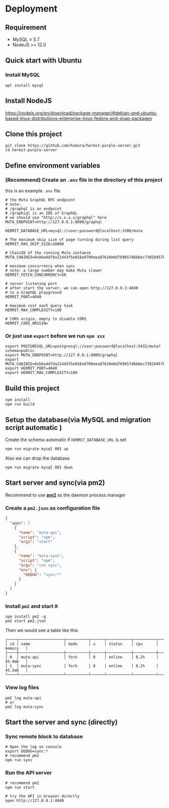 # Deployment

## Requirement

- MySQL ≥ 5.7
- NodeJS >= 12.0

## Quick start with Ubuntu

### Install MySQL

```shell script
apt install mysql
```

## Install NodeJS

https://nodejs.org/en/download/package-manager/#debian-and-ubuntu-based-linux-distributions-enterprise-linux-fedora-and-snap-packages

## Clone this project

```
git clone https://github.com/homura/hermit-purple-server.git
cd hermit-purple-server
```

## Define environment variables

### (Recommend) Create an `.env` file in the directory of this project

this is an example `.env` file

```env
# the Muta GraphQL RPC endpoint
# note:
# /graphql is an endpoint
# /graphiql is an IDE of GraphQL
# we should use "http://x.x.x.x/graphql" here
MUTA_ENDPOINT=http://127.0.0.1:8000/graphql

HERMIT_DATABASE_URL=mysql://user:password@localhost:3306/muta

# The maximum skip size of page turning during list query
HERMIT_MAX_SKIP_SIZE=10000

# ChainID of the running Muta instance
MUTA_CHAINID=0xb6a4d7da21443f5e816e8700eea87610e6d769657d6b8ec73028457bf2ca4036

# maximum concurrency when sync
# note: a large number may make Muta slower
HERMIT_FETCH_CONCURRENCY=50

# server listening port
# after start the server, we can open http://127.0.0.1:4040
# to a GraphQL playground
HERMIT_PORT=4040

# maximum cost each query task
HERMIT_MAX_COMPLEXITY=100

# CORS origin, empty to disable CORS
HERMIT_CORS_ORIGIN=
```

### Or just use `export` before we run `npm xxx`

```
export POSTGRESQL_URL=postgresql://user:password@localhost:5432/muta?schema=public
export MUTA_ENDPOINT=http://127.0.0.1:8000/graphql
export MUTA_CHAINID=0xb6a4d7da21443f5e816e8700eea87610e6d769657d6b8ec73028457bf2ca4036
export HERMIT_PORT=4040
export HERMIT_MAX_COMPLEXITY=100
```

## Build this project

```
npm install
npm run build
```

## Setup the database(via MySQL and migration script automatic )

Create the schema automatic if `HERMIT_DATABASE_URL` is set

```
npm run migrate mysql 001 up
```

Also we can drop the database

```
npm run migrate mysql 001 down
```

## Start server and sync(via pm2)

Recommend to use **[pm2](https://pm2.keymetrics.io/)** as the daemon process manager

### Create a `pm2.json` as configuration file

```json
{
  "apps": [
    {
      "name": "muta-api",
      "script": "npm",
      "args": "start"
    },
    {
      "name": "muta-sync",
      "script": "npm",
      "args": "run sync",
      "env": {
        "DEBUG": "sync:*"
      }
    }
  ]
}
```

### Install `pm2` and start it

```
npm install pm2 -g
pm2 start pm2.json
```

Then we would see a table like this

```
┌────┬────────────────────┬──────────┬──────┬───────────┬──────────┬──────────┐
│ id │ name               │ mode     │ ↺    │ status    │ cpu      │ memory   │
├────┼────────────────────┼──────────┼──────┼───────────┼──────────┼──────────┤
│ 0  │ muta-api           │ fork     │ 0    │ online    │ 0.2%     │ 45.9mb   │
│ 1  │ muta-sync          │ fork     │ 0    │ online    │ 0.2%     │ 45.5mb   │
└────┴────────────────────┴──────────┴──────┴───────────┴──────────┴──────────┘
```

### View log files

```
pm2 log muta-api
# or
pm2 log muta-sync
```

## Start the server and sync (directly)

### Sync remote block to database

```
# Open the log on console
export DEBUG=sync:*
# recommend pm2
npm run sync
```

### Run the API server

```
# recommend pm2
npm run start

# try the API in browser directly
open http://127.0.0.1:4040
```
